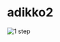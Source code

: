 # adikko2
![1 step](https://github.com/user-attachments/assets/d8922cc6-da53-489d-996b-007bc6566e38)
